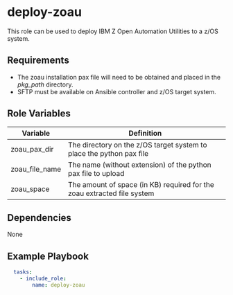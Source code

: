 deploy-zoau
=========

This role can be used to deploy IBM Z Open Automation Utilities to a z/OS system.

Requirements
------------

* The zoau installation pax file will need to be obtained and placed in the _pkg\_path_ directory.
* SFTP must be available on Ansible controller and z/OS target system.

Role Variables
--------------

| Variable            | Definition                                                                                                                                                                              |
|---------------------|-----------------------------------------------------------------------------------------------------------------------------------------------------------------------------------------|
| zoau_pax_dir        | The directory on the z/OS target system to place the python pax file                                                                          |
| zoau_file_name      | The name (without extension) of the python pax file to upload                                                                                 |
| zoau_space          | The amount of space (in KB) required for the zoau extracted file system                                                                       |

Dependencies
------------

None

Example Playbook
----------------

```yaml
  tasks:
    - include_role:
        name: deploy-zoau
```
